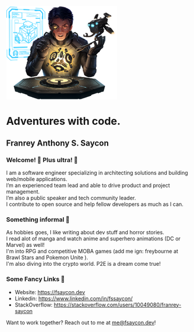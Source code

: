 <img src="./Art_Whole.png" width="300px" />

# Adventures with code.
## Franrey Anthony S. Saycon

### Welcome! 👋 Plus ultra! 👊
I am a software engineer specializing in architecting solutions and building web/mobile applications.<br />
I’m an experienced team lead and able to drive product and project management. <br />
I’m also a public speaker and tech community leader. <br />
I contribute to open source and help fellow developers as much as I can. <br />

### Something informal 🐔
As hobbies goes, I like writing about dev stuff and horror stories. <br />
I read alot of manga and watch anime and superhero animations (DC or Marvel) as well!<br />
I'm into RPG and competitive MOBA games (add me ign: freybourne at Brawl Stars and Pokemon Unite ). <br />
I'm also diving into the crypto world. P2E is a dream come true! <br />

### Some Fancy Links 🐲
- Website: https://fsaycon.dev
- Linkedin: https://www.linkedin.com/in/fssaycon/
- StackOverflow: https://stackoverflow.com/users/10049080/franrey-saycon

Want to work together? Reach out to me at me@fsaycon.dev!
